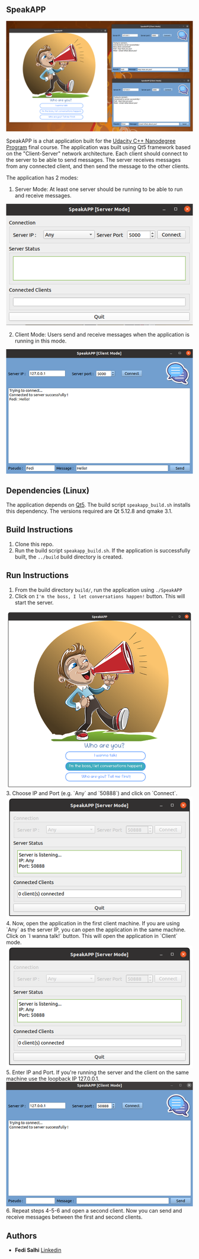 ## SpeakAPP

<img src="images/SpeakAPP.png"/>


SpeakAPP is a chat application built for the [Udacity C++ Nanodegree Program](https://www.udacity.com/course/c-plus-plus-nanodegree--nd213) final course. The application was built using Qt5 framework based on the "Client-Server" network architecture. Each client should connect to the server to be able to send messages. The server receives messages from any connected client, and then send the message to the other clients.

The application has 2 modes: 
1. Server Mode: At least one server should be running to be able to run and receive messages.
<img src="images/server_mode.png"/>

2. Client Mode: Users send and receive messages when the application is running in this mode. 
<img src="images/client_mode.png"/>

## Dependencies (Linux)
The application depends on [Qt5](https://www.qt.io/). The build script `speakapp_build.sh` installs this dependency. The versions required are Qt 5.12.8 and qmake 3.1. 

## Build Instructions
1. Clone this repo.
2. Run the build script `speakapp_build.sh`. If the application is successfully built, the `../build` build directory is created.

## Run Instructions
1. From the build directory `build/`, run the application using `./SpeakAPP`
2. Click on `I'm the boss, I let conversations happen!` button. This will start the server.
<img src="images/start_server.png"/>
3. Choose IP and Port (e.g. `Any` and `50888`) and click on `Connect`.
<img src="images/Server.png"/>
4. Now, open the application in the first client machine. If you are using `Any` as the server IP, you can open the application in the same machine. Click on `I wanna talk!` button. This will open the application in `Client` mode.
<img src="images/Server.png"/>
5. Enter IP and Port. If you're running the server and the client on the same machine use the loopback IP 127.0.0.1.
<img src="images/client_connected.png"/>
6. Repeat steps 4-5-6 and open a second client. Now you can send and receive messages between the first and second clients.


## Authors
* **Fedi Salhi** [Linkedin](https://www.linkedin.com/in/fedisalhi/)

